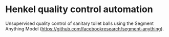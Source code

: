 # Henkel quality control automation
Unsupervised quality control of sanitary toilet balls using the Segment Anything Model (https://github.com/facebookresearch/segment-anything).
